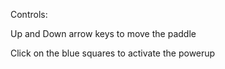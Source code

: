 Controls: 

Up and Down arrow keys to move the paddle

Click on the blue squares to activate the powerup
